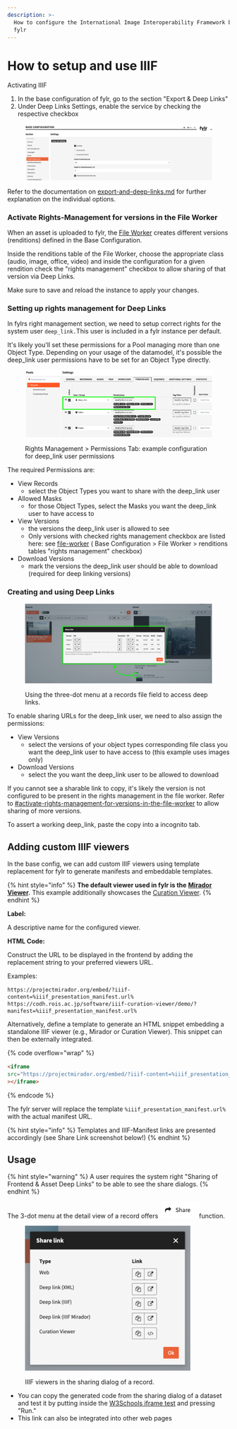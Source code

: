```yaml
---
description: >-
  How to configure the International Image Interoperability Framework built into
  fylr
---
```


# How to setup and use IIIF

Activating IIIF

1. In the base configuration of fylr, go to the section "Export & Deep Links"
2. Under Deep Links Settings, enable the service by checking the respective checkbox

<figure><img src="../../../.gitbook/assets/Screenshot 2025-02-06 at 17.06.17.png" alt=""><figcaption></figcaption></figure>

Refer to the documentation on [export-and-deep-links.md](../../../for-administrators/readme/export-and-deep-links.md "mention") for further explanation on the individual options.

### Activate Rights-Management for versions in the File Worker

When an asset is uploaded to fylr, the [File Worker](../../../for-administrators/readme/file-worker/) creates different versions (renditions) defined in the Base Configuration.&#x20;

Inside the renditions table of the File Worker, choose the appropriate class (audio, image, office, video) and inside the configuration for a given rendition check the "rights management" checkbox to allow sharing of that version via Deep Links.

Make sure to save and reload the instance to apply your changes.&#x20;

### Setting up rights management for Deep Links

In fylrs right management section, we need to setup correct rights for the system user `deep_link.`This user is included in a fylr instance per default.

It's likely you'll set these permissions for a Pool managing more than one Object Type. Depending on your usage of the datamodel, it's possible the deep\_link user permissions have to be set for an Object Type directly.



<figure><img src="../../../.gitbook/assets/Screenshot 2025-02-27 at 11.03.09.png" alt=""><figcaption><p>Rights Management > Permissions Tab: example configuration for deep_link user permissions</p></figcaption></figure>

The required Permissions are:

* View Records
  * select the Object Types you want to share with the deep\_link user
* Allowed Masks
  * for those Object Types, select the Masks you want the deep\_link user to have access to
* View Versions
  * the versions the deep\_link user is allowed to see
  * Only versions with checked rights management checkbox are listed here: see [file-worker](../../../for-administrators/readme/file-worker/ "mention") ( Base Configuration > File Worker > renditions tables "rights management" checkbox)
* Download Versions
  * mark the versions the deep\_link user should be able to download (required for deep linking versions)

### Creating and using Deep Links

<figure><img src="../../../.gitbook/assets/Screenshot 2025-04-14 at 12.38.04.png" alt=""><figcaption><p>Using the three-dot menu at a records file field to access deep links.</p></figcaption></figure>

To enable sharing URLs for the deep\_link user, we need to also assign the permissions:

* View Versions
  * select the versions of your object types corresponding file class you want the deep\_link user to have access to (this example uses images only)
* Download Versions
  * select the you want the deep\_link user to be allowed to download

If you cannot see a sharable link to copy, it's likely the version is not configured to be present in the rights management in the file worker. Refer to [#activate-rights-management-for-versions-in-the-file-worker](how-to-setup-and-use-iiif.md#activate-rights-management-for-versions-in-the-file-worker "mention") to allow sharing of more versions.

To assert a working deep\_link, paste the copy into a incognito tab.

## Adding custom IIIF viewers

In the base config, we can add custom IIIF viewers using template replacement for fylr to generate manifests and embeddable templates.

{% hint style="info" %}
**The default viewer used in fylr is the** [**Mirador Viewer**](https://projectmirador.org/)**.** This example additionally showcases the [Curation Viewer](https://codh.rois.ac.jp/software/iiif-curation-viewer/demo/).
{% endhint %}

**Label:**

A descriptive name for the configured viewer.

**HTML Code:**

Construct the URL to be displayed in the frontend by adding the replacement string to your preferred  viewers URL.&#x20;

Examples:

```
https://projectmirador.org/embed/?iiif-content=%iiif_presentation_manifest.url%
https://codh.rois.ac.jp/software/iiif-curation-viewer/demo/?manifest=%iiif_presentation_manifest.url%
```

Alternatively, define a template to generate an HTML snippet embedding a standalone IIIF viewer (e.g., Mirador or Curation Viewer). This snippet can then be externally integrated.

{% code overflow="wrap" %}
```html
<iframe
src="https://projectmirador.org/embed/?iiif-content=%iiif_presentation_manifest.url%"
></iframe>
```
{% endcode %}

The fylr server will replace the template `%iiif_presentation_manifest.url%`  with  the actual manifest URL.

{% hint style="info" %}
Templates and IIIF-Manifest links are presented accordingly (see Share Link screenshot below!)
{% endhint %}

## **Usage**

{% hint style="warning" %}
A user requires the system right "Sharing of Frontend & Asset Deep Links" to be able to see the share dialogs.
{% endhint %}

The 3-dot menu at the detail view of a record offers  ![](<../../../.gitbook/assets/Screenshot 2025-10-14 at 11.27.35.png>)function.

<figure><img src="../../../.gitbook/assets/Screenshot 2025-02-06 at 17.44.14.png" alt="" width="375"><figcaption><p>IIIF viewers in the sharing dialog of a record.</p></figcaption></figure>

* You can copy the generated code from the sharing dialog of a dataset and test it by putting inside the  [W3Schools iframe test](https://seleniumbase.io/w3schools/iframes) and pressing "Run."
* This link can also be integrated into other web pages

